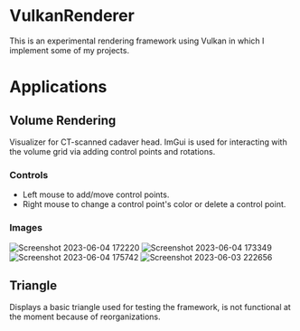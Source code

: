 # VulkanRenderer
This is an experimental rendering framework using Vulkan in which I implement some of my projects.

# Applications
## Volume Rendering
Visualizer for CT-scanned cadaver head. ImGui is used for interacting with the volume grid via adding control points and rotations.
### Controls
- Left mouse to add/move control points.
- Right mouse to change a control point's color or delete a control point.
### Images
![Screenshot 2023-06-04 172220](https://github.com/HungVu810/VulkanRenderer/assets/63895487/74878302-2be4-4dfe-ba80-1d44c43cb16e)
![Screenshot 2023-06-04 173349](https://github.com/HungVu810/VulkanRenderer/assets/63895487/6f5852bf-b74b-40d3-ba37-a538be0673ab)
![Screenshot 2023-06-04 175742](https://github.com/HungVu810/VulkanRenderer/assets/63895487/da96e3cb-36b6-41df-bf53-4a43ae0ba1b1)
![Screenshot 2023-06-03 222656](https://github.com/HungVu810/VulkanRenderer/assets/63895487/f99b7bb9-5e76-46c4-9ed9-2f650b74cc58)

## Triangle
Displays a basic triangle used for testing the framework, is not functional at the moment because of reorganizations.

